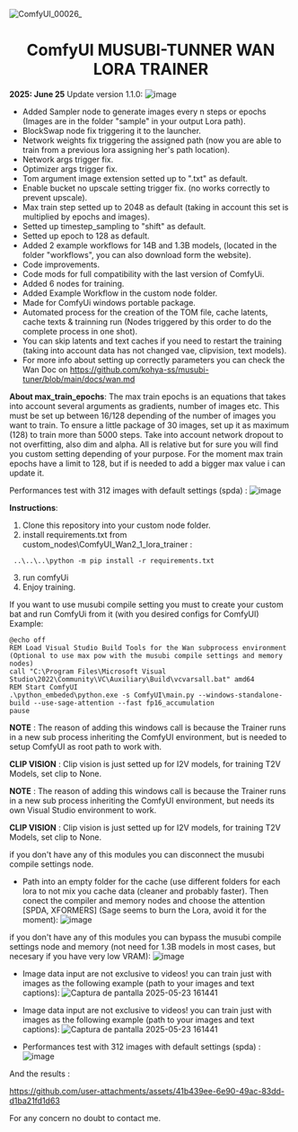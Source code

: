 ![ComfyUI_00026_](https://github.com/user-attachments/assets/57fdbf91-51d5-43ad-9ec7-3873003dca1b)

<div align="center"><h1>ComfyUI MUSUBI-TUNNER WAN LORA TRAINER</h1></div>









**2025: June 25** 
Update version 1.1.0:
![image](https://github.com/user-attachments/assets/c6356bfb-f19d-4991-a748-96db4d0a1701)

* Added Sampler node to generate images every n steps or epochs (Images are in the folder "sample" in your output Lora path).
* BlockSwap node fix triggering it to the launcher.
* Network weights fix triggering the assigned path (now you are able to train from a previous lora assigning her's path location).
* Network args trigger fix.
* Optimizer args trigger fix.
* Tom argument image extension setted up to ".txt" as default.
* Enable bucket no upscale setting trigger fix. (no works correctly to prevent upscale).
* Max train step setted up to 2048 as default (taking in account this set is multiplied by epochs and images).
* Setted up timestep_sampling to "shift" as default.
* Setted up epoch to 128 as default.
* Added 2 example workflows for 14B and 1.3B models, (located in the folder "workflows", you can also download form the website).
* Code improvements.
* Code mods for full compatibility with the last version of ComfyUi.
* Added 6 nodes for training.
* Added Example Workflow in the custom node folder.
* Made for ComfyUi windows portable package.
* Automated process for the creation of the TOM file, cache latents, cache texts & trainning run (Nodes triggered by this order to do the complete process in one shot).
* You can skip latents and text caches if you need to restart the training (taking into account data has not changed vae, clipvision, text models).
* For more info about setting up correctly parameters you can check the Wan Doc on https://github.com/kohya-ss/musubi-tuner/blob/main/docs/wan.md



**About max_train_epochs**: The max train epochs is an equations that takes into account several arguments as gradients, number of images etc. This must be set up between 16/128 depending of the number of images you want to train. To ensure a little package of 30 images, set up it as maximum (128) to train more than 5000 steps. Take into account network dropout to not overfitting, also dim and alpha. All is relative but for sure you will find you custom setting depending of your purpose. For the moment max train epochs have a limit to 128, but if is needed to add a bigger max value i can update it.


Performances test with 312 images with default settings (spda) :
![image](https://github.com/user-attachments/assets/15222364-f1db-42fa-abf3-0ccc08a953b5)


**Instructions**:
1. Clone this repository into your custom node folder.
2. install requirements.txt from custom_nodes\ComfyUI_Wan2_1_lora_trainer :
```  
 ..\..\..\python -m pip install -r requirements.txt
````
3. run comfyUi
4. Enjoy training.


If you want to use musubi compile setting you must to create your custom bat and run ComfyUi from it (with you desired configs for ComfyUI) Example:
```
@echo off
REM Load Visual Studio Build Tools for the Wan subprocess environment (Optional to use max pow with the musubi compile settings and memory nodes)
call "C:\Program Files\Microsoft Visual Studio\2022\Community\VC\Auxiliary\Build\vcvarsall.bat" amd64
REM Start ComfyUI
.\python_embeded\python.exe -s ComfyUI\main.py --windows-standalone-build --use-sage-attention --fast fp16_accumulation
pause
```
**NOTE** : The reason of adding this windows call is because the Trainer runs in a new sub process inheriting the ComfyUI environment, but is needed to setup ComfyUI as root path to work with.

**CLIP VISION** : Clip vision is just setted up for I2V models, for training T2V Models, set clip to None. 

**NOTE** : The reason of adding this windows call is because the Trainer runs in a new sub process inheriting the ComfyUI environment, but needs its own Visual Studio environment to work.

**CLIP VISION** : Clip vision is just setted up for I2V models, for training T2V Models, set clip to None. 

if you don't have any of this modules you can disconnect the musubi compile settings node.

* Path into an empty folder for the cache (use different folders for each lora to not mix you cache data (cleaner and probably faster).
Then conect the compiler and memory nodes and choose the attention [SPDA, XFORMERS] (Sage seems to burn the Lora, avoid it for the moment):
![image](https://github.com/user-attachments/assets/63f8862e-544d-4718-89f1-1c34067e5ee1)

if you don't have any of this modules you can bypass the musubi compile settings node and memory (not need for 1.3B models in most cases, but necesary if you have very low VRAM):
![image](https://github.com/user-attachments/assets/b4624251-88f4-4f1b-95ab-116ac2042a0d)


* Image data input are not exclusive to videos! you can train just with images as the following example (path to your images and text captions):
![Captura de pantalla 2025-05-23 161441](https://github.com/user-attachments/assets/465448fe-f347-431f-b3e7-e13436d5c039)



* Image data input are not exclusive to videos! you can train just with images as the following example (path to your images and text captions):
![Captura de pantalla 2025-05-23 161441](https://github.com/user-attachments/assets/465448fe-f347-431f-b3e7-e13436d5c039)

* Performances test with 312 images with default settings (spda) :
![image](https://github.com/user-attachments/assets/15222364-f1db-42fa-abf3-0ccc08a953b5)

And the results :

https://github.com/user-attachments/assets/41b439ee-6e90-49ac-83dd-d1ba21fd1d63

For any concern no doubt to contact me.
